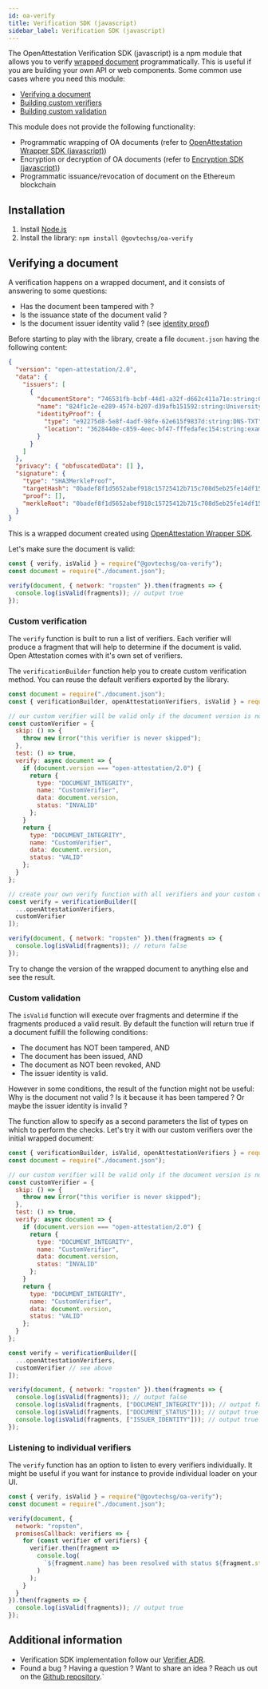 ```yaml
---
id: oa-verify
title: Verification SDK (javascript) 
sidebar_label: Verification SDK (javascript)
---
```


The OpenAttestation Verification SDK (javascript) is a npm module that allows you to  verify [wrapped document](/docs/component/open-attestation) programmatically. This is useful if you are building your own API or web components. Some common use cases where you need this module:
- [Verifying a document](#verifying-a-document)
- [Building custom verifiers](#custom-verification)
- [Building custom validation](#custom-validation)

This module does not provide the following functionality:
- Programmatic wrapping of OA documents (refer to [OpenAttestation Wrapper SDK (javascript)](/docs/component/open-attestation))
- Encryption or decryption of OA documents (refer to [Encryption SDK (javascript)](/docs/component/oa-encryption))
- Programmatic issuance/revocation of document on the Ethereum blockchain

## Installation

1. Install [Node.js](https://nodejs.org/en/)
1. Install the library: `npm install @govtechsg/oa-verify`

## Verifying a document

A verification happens on a wrapped document, and it consists of answering to some questions:
- Has the document been tampered with ?
- Is the issuance state of the document valid ?
- Is the document issuer identity valid ? (see [identity proof](/docs/extension/identity-proofs))

Before starting to play with the library, create a file `document.json` having the following content:
```json
{
  "version": "open-attestation/2.0",
  "data": {
    "issuers": [
      {
        "documentStore": "746531fb-bcbf-44d1-a32f-d662c411a71e:string:0x8Fc57204c35fb9317D91285eF52D6b892EC08cD3",
        "name": "824f1c2e-e289-4574-b207-d39afb151592:string:University of Blockchain",
        "identityProof": {
          "type": "e92275d8-5e8f-4adf-98fe-62e615f9837d:string:DNS-TXT",
          "location": "3628440e-c859-4eec-bf47-fffedafec154:string:example.openattestation.com"
        }
      }
    ]
  },
  "privacy": { "obfuscatedData": [] },
  "signature": {
    "type": "SHA3MerkleProof",
    "targetHash": "0badef8f1d5652abef918c15725412b715c708d5eb25fe14df155d63c5241f62",
    "proof": [],
    "merkleRoot": "0badef8f1d5652abef918c15725412b715c708d5eb25fe14df155d63c5241f62"
  }
}
```

This is a wrapped document created using [OpenAttestation Wrapper SDK](/docs/component/open-attestation).

Let's make sure the document is valid:
```javascript
const { verify, isValid } = require("@govtechsg/oa-verify");
const document = require("./document.json");

verify(document, { network: "ropsten" }).then(fragments => {
  console.log(isValid(fragments)); // output true
});
```

### Custom verification
The `verify` function is built to run a list of verifiers. Each verifier will produce a fragment that will help to determine if the document is valid. Open Attestation comes with it's own set of verifiers.

The `verificationBuilder` function help you to create custom verification method. You can reuse the default verifiers exported by the library.

```javascript
const document = require("./document.json");
const { verificationBuilder, openAttestationVerifiers, isValid } = require("@govtechsg/oa-verify");

// our custom verifier will be valid only if the document version is not open-attestation/2.0
const customVerifier = {
  skip: () => {
    throw new Error("this verifier is never skipped");
  },
  test: () => true,
  verify: async document => {
    if (document.version === "open-attestation/2.0") {
      return {
        type: "DOCUMENT_INTEGRITY",
        name: "CustomVerifier",
        data: document.version,
        status: "INVALID"
      };
    }
    return {
      type: "DOCUMENT_INTEGRITY",
      name: "CustomVerifier",
      data: document.version,
      status: "VALID"
    };
  }
};

// create your own verify function with all verifiers and your custom one
const verify = verificationBuilder([
  ...openAttestationVerifiers,
  customVerifier
]);

verify(document, { network: "ropsten" }).then(fragments => {
  console.log(isValid(fragments)); // return false
});
```

Try to change the version of the wrapped document to anything else and see the result.

### Custom validation
The `isValid` function will execute over fragments and determine if the fragments produced a valid result. By default the function will return true if a document fulfill the following conditions:
- The document has NOT been tampered, AND
- The document has been issued, AND
- The document as NOT been revoked, AND
- The issuer identity is valid.

However in some conditions, the result of the function might not be useful: Why is the document not valid ? Is it because it has been tampered ? Or maybe the issuer identity is invalid ?

The function allow to specify as a second parameters the list of types on which to perform the checks. Let's try it with our custom verifiers over the initial wrapped document:

```javascript
const { verificationBuilder, isValid, openAttestationVerifiers } = require("@govtechsg/oa-verify");
const document = require("./document.json");

// our custom verifier will be valid only if the document version is not open-attestation/2.0
const customVerifier = {
  skip: () => {
    throw new Error("this verifier is never skipped");
  },
  test: () => true,
  verify: async document => {
    if (document.version === "open-attestation/2.0") {
      return {
        type: "DOCUMENT_INTEGRITY",
        name: "CustomVerifier",
        data: document.version,
        status: "INVALID"
      };
    }
    return {
      type: "DOCUMENT_INTEGRITY",
      name: "CustomVerifier",
      data: document.version,
      status: "VALID"
    };
  }
};

const verify = verificationBuilder([
  ...openAttestationVerifiers,
  customVerifier // see above
]);

verify(document, { network: "ropsten" }).then(fragments => {
  console.log(isValid(fragments)); // output false
  console.log(isValid(fragments, ["DOCUMENT_INTEGRITY"])); // output false
  console.log(isValid(fragments, ["DOCUMENT_STATUS"])); // output true
  console.log(isValid(fragments, ["ISSUER_IDENTITY"])); // output true
});
```

### Listening to individual verifiers
The `verify` function has an option to listen to every verifiers individually. It might be useful if you want for instance to provide individual loader on your UI.

```javascript
const { verify, isValid } = require("@govtechsg/oa-verify");
const document = require("./document.json");

verify(document, {
  network: "ropsten",
  promisesCallback: verifiers => {
    for (const verifier of verifiers) {
      verifier.then(fragment =>
        console.log(
          `${fragment.name} has been resolved with status ${fragment.status}`
        )
      );
    }
  }
}).then(fragments => {
  console.log(isValid(fragments)); // output true
});
```

## Additional information
- Verification SDK implementation follow our [Verifier ADR](https://github.com/Open-Attestation/adr/blob/master/verifier.md).
- Found a bug ? Having a question ? Want to share an idea ? Reach us out on the [Github repository](https://github.com/Open-Attestation/oa-verify).`
